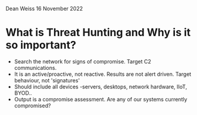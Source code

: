 Dean Weiss
16 November 2022

# What is Threat Hunting and Why is it so important?
- Search the network for signs of compromise. Target C2 communications.
- It is an active/proactive, not reactive. Results are not alert driven. Target behaviour, not 'signatures'
- Should include all devices -servers, desktops, network hardware, IIoT, BYOD..
- Output is a compromise assessment. Are any of our systems currently compromised?
